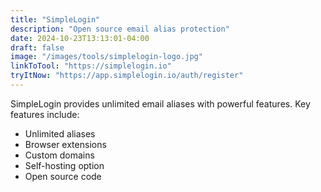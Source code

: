 ```yaml
---
title: "SimpleLogin"
description: "Open source email alias protection"
date: 2024-10-23T13:13:01-04:00
draft: false
image: "/images/tools/simplelogin-logo.jpg"
linkToTool: "https://simplelogin.io"
tryItNow: "https://app.simplelogin.io/auth/register"
---
```

SimpleLogin provides unlimited email aliases with powerful features. Key features include:
- Unlimited aliases
- Browser extensions
- Custom domains
- Self-hosting option
- Open source code

